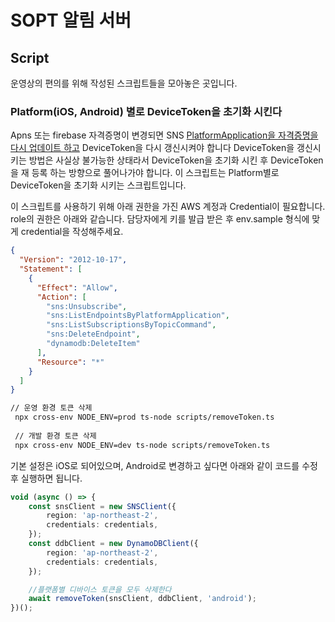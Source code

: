 # SOPT 알림 서버


## Script

운영상의 편의를 위해 작성된 스크립트들을 모아놓은 곳입니다.
### Platform(iOS, Android) 별로 DeviceToken을 초기화 시킨다
Apns 또는 firebase 자격증명이 변경되면 SNS [PlatformApplication을 자격증명을 다시 업데이트 하고](https://www.notion.so/sopt-makers/iOS-dev-d1bb5c7d827e4aadb9de87022d840fda?pvs=4) DeviceToken을 다시 갱신시켜야 합니다
DeviceToken을 갱신시키는 방법은 사실상 불가능한 상태라서 DeviceToken을 초기화 시킨 후 DeviceToken을 재 등록 하는 방향으로 풀어나가야 합니다.
이 스크립트는 Platform별로 DeviceToken을 초기화 시키는 스크립트입니다.

이 스크립트를 사용하기 위해 아래 권한을 가진 AWS 계정과 Credential이 필요합니다.
role의 권한은 아래와 같습니다. 담당자에게 키를 발급 받은 후 env.sample 형식에 맞게 credential을 작성해주세요.
```json
{
  "Version": "2012-10-17",
  "Statement": [
    {
      "Effect": "Allow",
      "Action": [
        "sns:Unsubscribe",
        "sns:ListEndpointsByPlatformApplication",
        "sns:ListSubscriptionsByTopicCommand",
        "sns:DeleteEndpoint",
        "dynamodb:DeleteItem"
      ],
      "Resource": "*"
    }
  ]
}
```

```bash
// 운영 환경 토큰 삭제
 npx cross-env NODE_ENV=prod ts-node scripts/removeToken.ts
 
 // 개발 환경 토큰 삭제
 npx cross-env NODE_ENV=dev ts-node scripts/removeToken.ts
```
기본 설정은 iOS로 되어있으며, Android로 변경하고 싶다면 아래와 같이 코드를 수정 후 실행하면 됩니다.
```ts
void (async () => {
    const snsClient = new SNSClient({
        region: 'ap-northeast-2',
        credentials: credentials,
    });
    const ddbClient = new DynamoDBClient({
        region: 'ap-northeast-2',
        credentials: credentials,
    });

    //플랫폼별 디바이스 토큰을 모두 삭제한다
    await removeToken(snsClient, ddbClient, 'android');
})();
```

